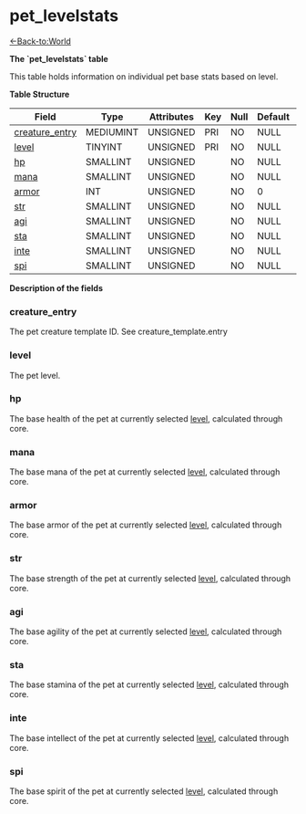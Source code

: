 # pet\_levelstats

[<-Back-to:World](database-world)

**The \`pet\_levelstats\` table**

This table holds information on individual pet base stats based on level.

**Table Structure**

| Field                             | Type      | Attributes | Key | Null | Default | Extra | Comment |
| --------------------------------- | --------- | ---------- | --- | ---- | ------- | ----- | ------- |
| [creature\_entry](#creatureentry) | MEDIUMINT | UNSIGNED   | PRI | NO   | NULL    |       |         |
| [level](#level)                   | TINYINT   | UNSIGNED   | PRI | NO   | NULL    |       |         |
| [hp](#hp)                         | SMALLINT  | UNSIGNED   |     | NO   | NULL    |       |         |
| [mana](#mana)                     | SMALLINT  | UNSIGNED   |     | NO   | NULL    |       |         |
| [armor](#armor)                   | INT       | UNSIGNED   |     | NO   | 0       |       |         |
| [str](#str)                       | SMALLINT  | UNSIGNED   |     | NO   | NULL    |       |         |
| [agi](#agi)                       | SMALLINT  | UNSIGNED   |     | NO   | NULL    |       |         |
| [sta](#sta)                       | SMALLINT  | UNSIGNED   |     | NO   | NULL    |       |         |
| [inte](#inte)                     | SMALLINT  | UNSIGNED   |     | NO   | NULL    |       |         |
| [spi](#spi)                       | SMALLINT  | UNSIGNED   |     | NO   | NULL    |       |         |

**Description of the fields**

### creature\_entry

The pet creature template ID. See creature\_template.entry

### level

The pet level.

### hp

The base health of the pet at currently selected [level](#level), calculated through core.

### mana

The base mana of the pet at currently selected [level](#level), calculated through core.

### armor

The base armor of the pet at currently selected [level](#level), calculated through core.

### str

The base strength of the pet at currently selected [level](#level), calculated through core.

### agi

The base agility of the pet at currently selected [level](#level), calculated through core.

### sta

The base stamina of the pet at currently selected [level](#level), calculated through core.

### inte

The base intellect of the pet at currently selected [level](#level), calculated through core.

### spi

The base spirit of the pet at currently selected [level](#level), calculated through core.
